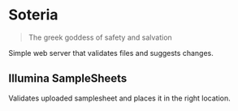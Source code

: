 # Soteria

> The greek goddess of safety and salvation

Simple web server that validates files and suggests changes.

## Illumina SampleSheets

Validates uploaded samplesheet and places it in the right location.
